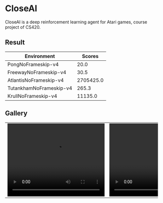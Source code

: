 # CloseAI
CloseAI is a deep reinforcement learning agent for Atari games, course project of CS420.

## Result

| Environment             | Scores    |
| ----------------------- | --------- |
| PongNoFrameskip-v4      | 20.0      |
| FreewayNoFrameskip-v4   | 30.5      |
| AtlantisNoFrameskip-v4  | 2705425.0 |
| TutankhamNoFrameskip-v4 | 265.3     |
| KrullNoFrameskip-v4     | 11135.0   |

## Gallery
<table>
<tr>
    <td>
        <video width="320" height="240" controls>
        <source src="result/video/PongNoFrameskip-v4.mp4" type="video/mp4">
        </video>
    </td>
    <td>
    	<video width="320" height="240" controls>
          <source src="result/video/FreewayNoFrameskip-v4.mp4" type="video/mp4">
        </video>
    </td>
    <td>
    	<video width="320" height="240" controls>
          <source src="result/video/AtlantisNoFrameskip-v4.mp4" type="video/mp4">
        </video>
    </td>
    <td>
    	<video width="320" height="240" controls>
          <source src="result/video/TutankhamNoFrameskip-v4.mp4" type="video/mp4">
        </video>
    </td>
    <td>
    	<video width="320" height="240" controls>
          <source src="result/video/KrullNoFrameskip-v4.mp4" type="video/mp4">
        </video>
    </td>
</tr>
</table>





